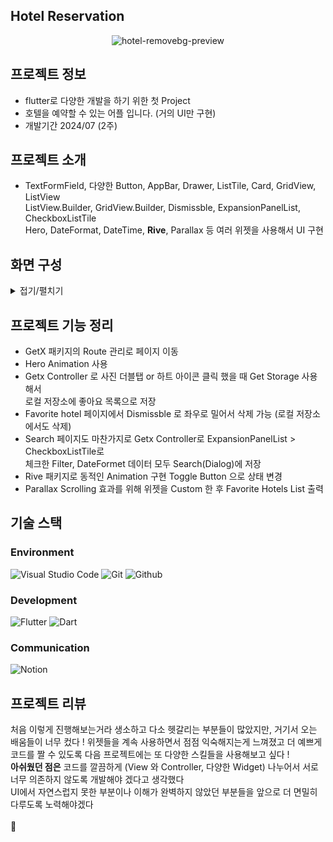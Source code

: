## Hotel Reservation
<div align=center>

![hotel-removebg-preview](https://github.com/user-attachments/assets/1b783559-ade7-48e1-a42d-28ef5b4bc6ec)

</div>

## 프로젝트 정보
- flutter로 다양한 개발을 하기 위한 첫 Project
- 호텔을 예약할 수 있는 어플 입니다. (거의 UI만 구현)
- 개발기간 2024/07 (2주)

## 프로젝트 소개
- TextFormField, 다양한 Button, AppBar, Drawer, ListTile, Card, GridView, ListView<br>
ListView.Builder, GridView.Builder, Dismissble, ExpansionPanelList, CheckboxListTile<br>
Hero, DateFormat, DateTime, **Rive**, Parallax 등 여러 위젯을 사용해서 UI 구현

## 화면 구성
<details>
<summary>접기/펼치기</summary><br>
  
|Sign in|Sign up|
|:--:|:--:|
![Signin](https://github.com/user-attachments/assets/2339e71f-6d43-4dc6-9d5a-dbf14b64def1)|![Signup](https://github.com/user-attachments/assets/8d2ad192-9f76-4c99-b59e-80ea233e0688)
|Home(ListView)|Home(GridView)|
![Home<Listview>](https://github.com/user-attachments/assets/b1476899-a6a8-415d-b0a7-42f505e0f264)|![Home<GridView>](https://github.com/user-attachments/assets/c5d20bf6-7048-465e-b730-b46a5df0817b)
|Drawer|Detail|
|![Drawer](https://github.com/user-attachments/assets/897bcbf7-5bc6-4fcd-85f1-363b5dbd5a5d)|![Detail](https://github.com/user-attachments/assets/c78da2d7-69e0-4953-bc6f-3b4c3da78b1f)|
|Search|Search(Dialog)|
|![Search](https://github.com/user-attachments/assets/e6cbe81e-9643-443b-af0a-f6c4c254d938)|![Search(Dialog)](https://github.com/user-attachments/assets/8b9531fe-d991-4e74-bb71-7fd0f9a5eb4c)|
|Favorite|My Page|
|![Favorite](https://github.com/user-attachments/assets/b74632ed-2c77-471b-9f38-e87f6ec7247b)|![MyPage](https://github.com/user-attachments/assets/01b65c54-7a70-4333-a41e-58bf9e690469)|


|Rive Animation|
|--|
|![Rive Animation](https://github.com/user-attachments/assets/8b433c00-d2ce-46ba-995c-484c9bcdf74a)|


</details>

## 프로젝트 기능 정리
- GetX 패키지의 Route 관리로 페이지 이동
- Hero Animation 사용
- Getx Controller 로 사진 더블탭 or 하트 아이콘 클릭 했을 때 Get Storage 사용해서<br>
로컬 저장소에 좋아요 목록으로 저장
- Favorite hotel 페이지에서 Dismissble 로 좌우로 밀어서 삭제 가능 (로컬 저장소에서도 삭제)
- Search 페이지도 마찬가지로 Getx Controller로 ExpansionPanelList > CheckboxListTile로<br>
체크한 Filter, DateFormet 데이터 모두 Search(Dialog)에 저장
- Rive 패키지로 동적인 Animation 구현 Toggle Button 으로 상태 변경
- Parallax Scrolling 효과를 위해 위젯을 Custom 한 후 Favorite Hotels List 출력

## 기술 스택
### Environment
![Visual Studio Code](https://img.shields.io/badge/Visual%20Studio%20Code-007ACC?style=for-the-badge&logo=Visual%20Studio%20Code&logoColor=white)
![Git](https://img.shields.io/badge/Git-F05032?style=for-the-badge&logo=Git&logoColor=white)
![Github](https://img.shields.io/badge/GitHub-181717?style=for-the-badge&logo=GitHub&logoColor=white)

### Development
![Flutter](https://img.shields.io/badge/flutter-02569B?style=for-the-badge&logo=flutter&logoColor=white)
![Dart](https://img.shields.io/badge/dart-0175C2?style=for-the-badge&logo=dart&logoColor=white)

### Communication
![Notion](https://img.shields.io/badge/Notion-000000?style=for-the-badge&logo=Notion&logoColor=white)

## 프로젝트 리뷰
처음 이렇게 진행해보는거라 생소하고 다소 헷갈리는 부분들이 많았지만, 거기서 오는 배움들이 너무 컸다 !
위젯들을 계속 사용하면서 점점 익숙해지는게 느껴졌고 더 예쁘게 코드를 짤 수 있도록 다음 프로젝트에는 또 다양한 스킬들을 사용해보고 싶다 ! <br>
**아쉬웠던 점은**
코드를 깔끔하게 (View 와 Controller, 다양한 Widget) 나누어서 서로 너무 의존하지 않도록 개발해야 겠다고 생각했다 <br>
UI에서 자연스럽지 못한 부분이나 이해가 완벽하지 않았던 부분들을 앞으로 더 면밀히 다루도록 노력해야겠다 <br>
<br>
🦊
